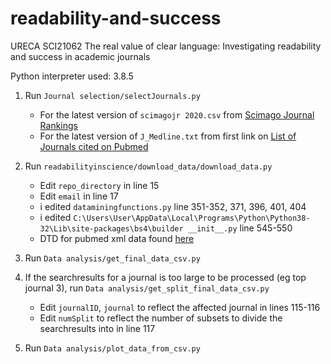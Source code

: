# readability-and-success
URECA SCI21062 
The real value of clear language: Investigating readability and success in academic journals

Python interpreter used: 3.8.5

1. Run `Journal selection/selectJournals.py`
    - For the latest version of `scimagojr 2020.csv` from [Scimago Journal Rankings](https://www.scimagojr.com/journalrank.php?order=h&ord=desc)
    - For the latest version of `J_Medline.txt` from first link on [List of Journals cited on Pubmed](https://www.nlm.nih.gov/bsd/serfile_addedinfo.html)

2. Run `readabilityinscience/download_data/download_data.py` 
    - Edit `repo_directory` in line 15
    - Edit `email` in line 17
    - i edited `dataminingfunctions.py` line 351-352, 371, 396, 401, 404
    - i edited `C:\Users\User\AppData\Local\Programs\Python\Python38-32\Lib\site-packages\bs4\builder __init__.py` line 545-550
    - DTD for pubmed xml data found [here](https://dtd.nlm.nih.gov/ncbi/pubmed/out/pubmed_190101.dtd)

3. Run `Data analysis/get_final_data_csv.py` 

4. If the searchresults for a journal is too large to be processed (eg top journal 3), run `Data analysis/get_split_final_data_csv.py` 
    - Edit `journalID`, `journal` to reflect the affected journal in lines 115-116
    - Edit `numSplit` to reflect the number of subsets to divide the searchresults into in line 117

5. Run `Data analysis/plot_data_from_csv.py` 
